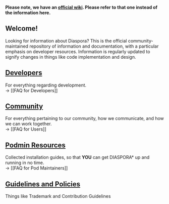 **Please note, we have an [official wiki](http://wiki.diasporafoundation.org/Main_Page). Please refer to that one instead of the information here.**

## Welcome!
Looking for information about Diaspora? This is the official community-maintained repository of information and documentation, with a particular emphasis on developer resources. Information is regularly updated to signify changes in things like code implementation and design.

## [Developers](https://github.com/diaspora/diaspora/wiki/Developers)
For everything regarding development.  
→ [[FAQ for Developers]]

## [Community](https://github.com/diaspora/diaspora/wiki/Community)
For everything pertaining to our community, how we communicate, and how we can work together.  
→ [[FAQ for Users]]

## [Podmin Resources](https://github.com/diaspora/diaspora/wiki/Podmin-Resources)
Collected installation guides, so that **YOU** can get DIASPORA* up and running in no time.  
→ [[FAQ for Pod Maintainers]]

## [Guidelines and Policies](https://github.com/diaspora/diaspora/wiki/Guidelines-and-Policies)
Things like Trademark and Contribution Guidelines